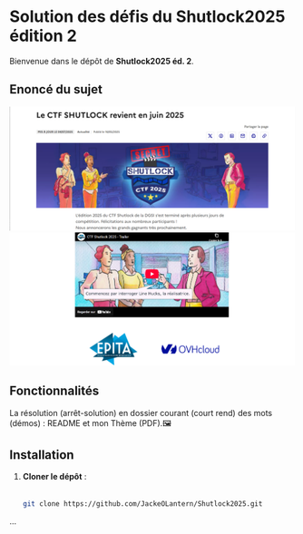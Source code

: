 # Solution des défis du Shutlock2025 édition 2

Bienvenue dans le dépôt de **Shutlock2025 éd. 2**.

## Enoncé du sujet
![image](assets/images/annonce.png)
![image](assets/images/trailer.png)


## Fonctionnalités

La résolution (arrêt-solution) en dossier courant (court rend) des mots (démos) : README et mon Thème (PDF).🖼️ 


## Installation

1. **Cloner le dépôt** :
   ```bash

   git clone https://github.com/JackeOLantern/Shutlock2025.git

...
